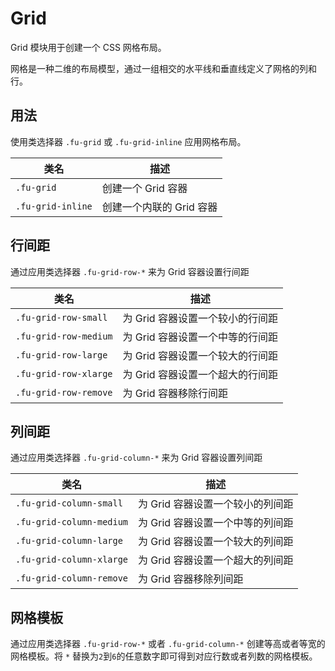 # Grid

Grid 模块用于创建一个 CSS 网格布局。

网格是一种二维的布局模型，通过一组相交的水平线和垂直线定义了网格的列和行。

## 用法

使用类选择器 `.fu-grid` 或 `.fu-grid-inline` 应用网格布局。

| 类名              | 描述                      |
|-------------------|---------------------------|
| `.fu-grid`        | 创建一个 Grid 容器        |
| `.fu-grid-inline` | 创建一个内联的  Grid 容器 |

## 行间距

通过应用类选择器 `.fu-grid-row-*` 来为 Grid 容器设置行间距

| 类名                  | 描述                             |
|-----------------------|----------------------------------|
| `.fu-grid-row-small`  | 为 Grid 容器设置一个较小的行间距 |
| `.fu-grid-row-medium` | 为 Grid 容器设置一个中等的行间距 |
| `.fu-grid-row-large`  | 为 Grid 容器设置一个较大的行间距 |
| `.fu-grid-row-xlarge` | 为 Grid 容器设置一个超大的行间距 |
| `.fu-grid-row-remove` | 为 Grid 容器移除行间距           |

## 列间距

通过应用类选择器 `.fu-grid-column-*` 来为 Grid 容器设置列间距

| 类名                     | 描述                             |
|--------------------------|----------------------------------|
| `.fu-grid-column-small`  | 为 Grid 容器设置一个较小的列间距 |
| `.fu-grid-column-medium` | 为 Grid 容器设置一个中等的列间距 |
| `.fu-grid-column-large`  | 为 Grid 容器设置一个较大的列间距 |
| `.fu-grid-column-xlarge` | 为 Grid 容器设置一个超大的列间距 |
| `.fu-grid-column-remove` | 为 Grid 容器移除列间距           |

## 网格模板

通过应用类选择器 `.fu-grid-row-*` 或者 `.fu-grid-column-*` 创建等高或者等宽的网格模板。将 `*` 替换为`2`到`6`的任意数字即可得到对应行数或者列数的网格模板。